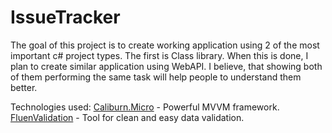 # IssueTracker
 
The goal of this project is to create working application using 2 of the most important c# project types.
The first is Class library. When this is done, I plan to create similar application using WebAPI. 
I believe, that showing both of them performing the same task will help people to understand them better.

Technologies used:
[Caliburn.Micro](https://caliburnmicro.com/) - Powerful MVVM framework.
[FluenValidation](https://fluentvalidation.net/) - Tool for clean and easy data validation.